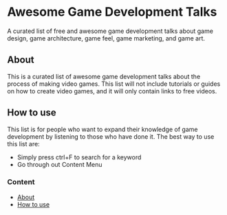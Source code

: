 # Awesome Game Development Talks
A curated list of free and awesome game development talks about game design, game architecture, game feel, game marketing, and game art.

## About
This is a curated list of awesome game development talks about the process of making video games. This list will not include tutorials or guides on how to create video games, and it will only contain links to free videos.

## How to use
This list is for people who want to expand their knowledge of game development by listening to those who have done it. The best way to use this list are:
* Simply press ctrl+F to search for a keyword
* Go through out Content Menu


### Content
- [About](#about)
- [How to use](#how-to-use)
